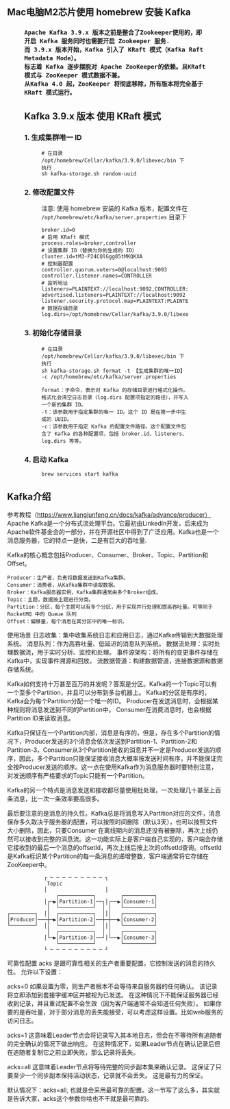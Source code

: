 
## Mac电脑M2芯片使用 homebrew 安装 Kafka
<figure>
  <h3>

    Apache Kafka 3.9.x 版本之前是整合了Zookeeper使用的，即开启 Kafka 服务同时也需要开启 Zookeeper 服务.
    而 3.9.x 版本开始，Kafka 引入了 KRaft 模式（Kafka Raft Metadata Mode）。
    标志着 Kafka 逐步摆脱对 Apache ZooKeeper的依赖。且KRaft 模式与 ZooKeeper 模式数据不兼。
    从Kafka 4.0 起，ZooKeeper 将彻底移除，所有版本将完全基于 KRaft 模式运行。

  ## Kafka 3.9.x 版本 使用 KRaft 模式

  ### 1. 生成集群唯一 ID
  <figure>

  ```
  # 在目录 /opt/homebrew/Cellar/kafka/3.9.0/libexec/bin 下执行
  sh kafka-storage.sh random-uuid
  ```
  </figure>

### 2. 修改配置文件
  <figure>

  注意: 使用 homebrew 安装的 Kafka 版本，配置文件在 `/opt/homebrew/etc/kafka/server.properties` 目录下
  ```
  broker.id=0
  # 启用 KRaft 模式
  process.roles=broker,controller
  # 设置集群 ID（替换为你的生成的 ID）
  cluster.id=tM3-P24CQlGgg85tMKQKXA
  # 控制器配置
  controller.quorum.voters=0@localhost:9093
  controller.listener.names=CONTROLLER
  # 监听地址
  listeners=PLAINTEXT://localhost:9092,CONTROLLER://localhost:9093
  advertised.listeners=PLAINTEXT://localhost:9092
  listener.security.protocol.map=PLAINTEXT:PLAINTEXT,CONTROLLER:PLAINTEXT
  # 数据存储目录
  log.dirs=/opt/homebrew/Cellar/kafka/3.9.0/libexec/logs
  ```
  </figure>

### 3. 初始化存储目录
  <figure>

  ```
  # 在目录 /opt/homebrew/Cellar/kafka/3.9.0/libexec/bin 下执行
  sh kafka-storage.sh format -t 【生成集群的唯一ID】 -c /opt/homebrew/etc/kafka/server.properties
  
  format：子命令，表示对 Kafka 的存储目录进行格式化操作。格式化会清空日志目录（log.dirs 配置项指定的路径），并写入一个新的集群 ID。
  -t：该参数用于指定集群的唯一 ID。这个 ID 是在第一步中生成的 UUID。
  -c：该参数用于指定 Kafka 的配置文件路径。这个配置文件包含了 Kafka 的各种配置项，包括 broker.id、listeners、log.dirs 等等。
  ```
  </figure>

### 4. 启动 Kafka
  <figure>

  ```   
  brew services start kafka
  ```
  </figure>
  </h3>
</figure>

## Kafka介绍
参考教程（https://www.liangjunfeng.cn/docs/kafka/advance/producer）
Apache Kafka是一个分布式流处理平台。它最初由LinkedIn开发，后来成为Apache软件基金会的一部分，并在开源社区中得到了广泛应用。Kafka也是一个消息服务器，它的特点一是快，二是有巨大的吞吐量.

 Kafka的核心概念包括Producer、Consumer、Broker、Topic、Partition和Offset。

    Producer：生产者，负责将数据发送到Kafka集群。
    Consumer：消费者，从Kafka集群中读取数据。
    Broker：Kafka服务器实例，Kafka集群通常由多个Broker组成。
    Topic：主题，数据按主题进行分类。
    Partition：分区，每个主题可以有多个分区，用于实现并行处理和提高吞吐量。可等同于 RocketMQ 中的 Queue 队列
    Offset：偏移量，每个消息在其分区中的唯一标识。
使用场景
    日志收集：集中收集系统日志和应用日志，通过Kafka传输到大数据处理系统。
    消息队列：作为高吞吐量、低延迟的消息队列系统。
    数据流处理：实时处理数据流，用于实时分析、监控和处理。
    事件源架构：将所有的变更事件存储在Kafka中，实现事件溯源和回放。
    流数据管道：构建数据管道，连接数据源和数据存储系统。


Kafka如何支持十万甚至百万的并发呢？答案是分区。Kafka的一个Topic可以有一个至多个Partition，并且可以分布到多台机器上。
Kafka的分区是有序的，Kafka会为每个Partition分配一个唯一的ID。
Producer在发送消息时，会根据某种规则将消息发送到不同的Partition中。
Consumer在消费消息时，也会根据Partition ID来读取消息。

Kafka只保证在一个Partition内部，消息是有序的，但是，存在多个Partition的情况下，Producer发送的3个消息会依次发送到Partition-1、Partition-2和Partition-3，Consumer从3个Partition接收的消息并不一定是Producer发送的顺序，因此，多个Partition只能保证接收消息大概率按发送时间有序，并不能保证完全按Producer发送的顺序。这一点在使用Kafka作为消息服务器时要特别注意，对发送顺序有严格要求的Topic只能有一个Partition。

Kafka的另一个特点是消息发送和接收都尽量使用批处理，一次处理几十甚至上百条消息，比一次一条效率要高很多。

最后要注意的是消息的持久性。Kafka总是将消息写入Partition对应的文件，消息保存多久取决于服务器的配置，可以按照时间删除（默认3天），也可以按照文件大小删除，因此，只要Consumer
在离线期内的消息还没有被删除，再次上线仍然可以接收到完整的消息流。这一功能实际上是客户端自己实现的，客户端会存储它接收到的最后一个消息的offsetId，再次上线后按上次的offsetId查询。offsetId是Kafka标识某个Partition的每一条消息的递增整数，客户端通常将它存储在ZooKeeper中。

                ┌ ─ ─ ─ ─ ─ ─ ─ ─ ─ ┐
                 Topic
                │                   │
                    ┌───────────┐        ┌──────────┐
                │┌─▶│Partition-1│──┐│┌──▶│Consumer-1│
                 │  └───────────┘  │ │   └──────────┘
    ┌────────┐  ││  ┌───────────┐  │││   ┌──────────┐
    │Producer│───┼─▶│Partition-2│──┼─┼──▶│Consumer-2│
    └────────┘  ││  └───────────┘  │││   └──────────┘
                 │  ┌───────────┐  │ │   ┌──────────┐
                │└─▶│Partition-3│──┘│└──▶│Consumer-3│
                    └───────────┘        └──────────┘
                └ ─ ─ ─ ─ ─ ─ ─ ─ ─ ┘

可靠性配置
acks 是跟可靠性相关的生产者重要配置，它控制发送的消息的持久性。 允许以下设置：

acks=0 如果设置为零，则生产者根本不会等待来自服务器的任何确认。 该记录将立即添加到套接字缓冲区并被视为已发送。 在这种情况下不能保证服务器已经收到记录，并且重试配置不会生效（因为客户端通常不会知道任何失败）。 如果你要的是吞吐量，对于部分消息的丢失能接受，可以考虑这样设置。比如web服务的访问日志。

acks=1 这意味着Leader节点会将记录写入其本地日志，但会在不等待所有追随者的完全确认的情况下做出响应。 在这种情况下，如果Leader节点在确认记录后但在追随者复制它之前立即失败，那么记录将丢失。

acks=all 这意味着Leader节点将等待完整的同步副本集来确认记录。 这保证了只要至少一个同步副本保持活动状态，记录就不会丢失。 这是最有力的保证。

默认情况下：acks=all, 也就是会采用最可靠的配置。这一节写了这么多，其实就是告诉大家，acks这个参数你啥也不干就是最可靠的。
